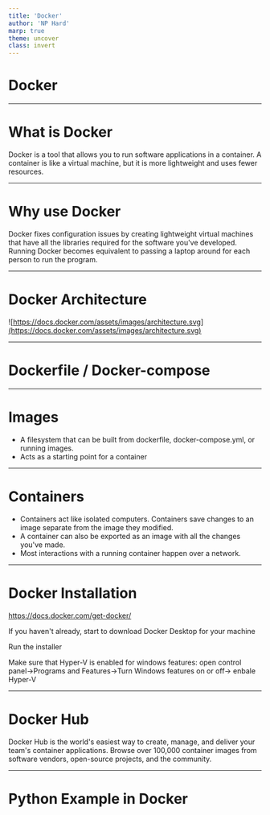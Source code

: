 ```yaml
---
title: 'Docker'
author: 'NP Hard'
marp: true
theme: uncover
class: invert
---
```


# Docker

---

# What is Docker

Docker is a tool that allows you to run software applications in a container. A container is like a virtual machine, but it is more lightweight and uses fewer resources.

---

# Why use Docker

Docker fixes configuration issues by creating lightweight virtual machines that have all the libraries required for the software you've developed. Running Docker becomes equivalent to passing a laptop around for each person to run the program.

---

<style scoped>
   img {
      width: 25rem;
      height: auto;
   }
</style>

# Docker Architecture

![https://docs.docker.com/assets/images/architecture.svg](https://docs.docker.com/assets/images/architecture.svg)

---

# Dockerfile / Docker-compose

---

# Images

-  A filesystem that can be built from dockerfile, docker-compose.yml, or running images.
-  Acts as a starting point for a container

---

# Containers

-  Containers act like isolated computers. Containers save changes to an image separate from the image they modified.
-  A container can also be exported as an image with all the changes you've made.
-  Most interactions with a running container happen over a network.

---

# Docker Installation

https://docs.docker.com/get-docker/

If you haven't already, start to download Docker Desktop for your machine

Run the installer

Make sure that Hyper-V is enabled for windows features: open control panel->Programs and Features->Turn Windows features on or off-> enbale Hyper-V

---

# Docker Hub

Docker Hub is the world's easiest way to create, manage, and deliver your team's container applications. Browse over 100,000 container images from software vendors, open-source projects, and the community.

---

# Python Example in Docker
